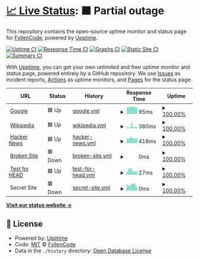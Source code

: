 # [📈 Live Status](https://FxllenCode.github.io/StatusPlus): <!--live status--> **🟧 Partial outage**

This repository contains the open-source uptime monitor and status page for [FxllenCode](hwhelpnow.com), powered by [Upptime](https://github.com/upptime/upptime).

[![Uptime CI](https://github.com/koj-co/upptime/workflows/Uptime%20CI/badge.svg)](https://github.com/koj-co/upptime/actions?query=workflow%3A%22Uptime+CI%22)
[![Response Time CI](https://github.com/koj-co/upptime/workflows/Response%20Time%20CI/badge.svg)](https://github.com/koj-co/upptime/actions?query=workflow%3A%22Response+Time+CI%22)
[![Graphs CI](https://github.com/koj-co/upptime/workflows/Graphs%20CI/badge.svg)](https://github.com/koj-co/upptime/actions?query=workflow%3A%22Graphs+CI%22)
[![Static Site CI](https://github.com/koj-co/upptime/workflows/Static%20Site%20CI/badge.svg)](https://github.com/koj-co/upptime/actions?query=workflow%3A%22Static+Site+CI%22)
[![Summary CI](https://github.com/koj-co/upptime/workflows/Summary%20CI/badge.svg)](https://github.com/koj-co/upptime/actions?query=workflow%3A%22Summary+CI%22)

With [Upptime](https://upptime.js.org), you can get your own unlimited and free uptime monitor and status page, powered entirely by a GitHub repository. We use [Issues](https://github.com/FxllenCode/StatusPlus/issues) as incident reports, [Actions](https://github.com/FxllenCode/StatusPlus/actions) as uptime monitors, and [Pages](https://FxllenCode.github.io/StatusPlus) for the status page.

<!--start: status pages-->
<!-- This summary is generated by Upptime (https://github.com/upptime/upptime) -->
<!-- Do not edit this manually, your changes will be overwritten -->
<!-- prettier-ignore -->
| URL | Status | History | Response Time | Uptime |
| --- | ------ | ------- | ------------- | ------ |
| <img alt="" src="https://favicons.githubusercontent.com/www.google.com" height="13"> [Google](https://www.google.com) | 🟩 Up | [google.yml](https://github.com/FxllenCode/StatusPlus/commits/master/history/google.yml) | <details><summary><img alt="Response time graph" src="./graphs/google/response-time-week.png" height="20"> 95ms</summary><br><a href="https://FxllenCode.github.io/StatusPlus/history/google"><img alt="Response time 95" src="https://img.shields.io/endpoint?url=https%3A%2F%2Fraw.githubusercontent.com%2FFxllenCode%2FStatusPlus%2Fmaster%2Fapi%2Fgoogle%2Fresponse-time.json"></a><br><a href="https://FxllenCode.github.io/StatusPlus/history/google"><img alt="24-hour response time 95" src="https://img.shields.io/endpoint?url=https%3A%2F%2Fraw.githubusercontent.com%2FFxllenCode%2FStatusPlus%2Fmaster%2Fapi%2Fgoogle%2Fresponse-time-day.json"></a><br><a href="https://FxllenCode.github.io/StatusPlus/history/google"><img alt="7-day response time 95" src="https://img.shields.io/endpoint?url=https%3A%2F%2Fraw.githubusercontent.com%2FFxllenCode%2FStatusPlus%2Fmaster%2Fapi%2Fgoogle%2Fresponse-time-week.json"></a><br><a href="https://FxllenCode.github.io/StatusPlus/history/google"><img alt="30-day response time 95" src="https://img.shields.io/endpoint?url=https%3A%2F%2Fraw.githubusercontent.com%2FFxllenCode%2FStatusPlus%2Fmaster%2Fapi%2Fgoogle%2Fresponse-time-month.json"></a><br><a href="https://FxllenCode.github.io/StatusPlus/history/google"><img alt="1-year response time 95" src="https://img.shields.io/endpoint?url=https%3A%2F%2Fraw.githubusercontent.com%2FFxllenCode%2FStatusPlus%2Fmaster%2Fapi%2Fgoogle%2Fresponse-time-year.json"></a></details> | <details><summary><a href="https://FxllenCode.github.io/StatusPlus/history/google">100.00%</a></summary><a href="https://FxllenCode.github.io/StatusPlus/history/google"><img alt="All-time uptime 100.00%" src="https://img.shields.io/endpoint?url=https%3A%2F%2Fraw.githubusercontent.com%2FFxllenCode%2FStatusPlus%2Fmaster%2Fapi%2Fgoogle%2Fuptime.json"></a><br><a href="https://FxllenCode.github.io/StatusPlus/history/google"><img alt="24-hour uptime 100.00%" src="https://img.shields.io/endpoint?url=https%3A%2F%2Fraw.githubusercontent.com%2FFxllenCode%2FStatusPlus%2Fmaster%2Fapi%2Fgoogle%2Fuptime-day.json"></a><br><a href="https://FxllenCode.github.io/StatusPlus/history/google"><img alt="7-day uptime 100.00%" src="https://img.shields.io/endpoint?url=https%3A%2F%2Fraw.githubusercontent.com%2FFxllenCode%2FStatusPlus%2Fmaster%2Fapi%2Fgoogle%2Fuptime-week.json"></a><br><a href="https://FxllenCode.github.io/StatusPlus/history/google"><img alt="30-day uptime 100.00%" src="https://img.shields.io/endpoint?url=https%3A%2F%2Fraw.githubusercontent.com%2FFxllenCode%2FStatusPlus%2Fmaster%2Fapi%2Fgoogle%2Fuptime-month.json"></a><br><a href="https://FxllenCode.github.io/StatusPlus/history/google"><img alt="1-year uptime 100.00%" src="https://img.shields.io/endpoint?url=https%3A%2F%2Fraw.githubusercontent.com%2FFxllenCode%2FStatusPlus%2Fmaster%2Fapi%2Fgoogle%2Fuptime-year.json"></a></details>
| <img alt="" src="https://favicons.githubusercontent.com/en.wikipedia.org" height="13"> [Wikipedia](https://en.wikipedia.org) | 🟩 Up | [wikipedia.yml](https://github.com/FxllenCode/StatusPlus/commits/master/history/wikipedia.yml) | <details><summary><img alt="Response time graph" src="./graphs/wikipedia/response-time-week.png" height="20"> 380ms</summary><br><a href="https://FxllenCode.github.io/StatusPlus/history/wikipedia"><img alt="Response time 380" src="https://img.shields.io/endpoint?url=https%3A%2F%2Fraw.githubusercontent.com%2FFxllenCode%2FStatusPlus%2Fmaster%2Fapi%2Fwikipedia%2Fresponse-time.json"></a><br><a href="https://FxllenCode.github.io/StatusPlus/history/wikipedia"><img alt="24-hour response time 380" src="https://img.shields.io/endpoint?url=https%3A%2F%2Fraw.githubusercontent.com%2FFxllenCode%2FStatusPlus%2Fmaster%2Fapi%2Fwikipedia%2Fresponse-time-day.json"></a><br><a href="https://FxllenCode.github.io/StatusPlus/history/wikipedia"><img alt="7-day response time 380" src="https://img.shields.io/endpoint?url=https%3A%2F%2Fraw.githubusercontent.com%2FFxllenCode%2FStatusPlus%2Fmaster%2Fapi%2Fwikipedia%2Fresponse-time-week.json"></a><br><a href="https://FxllenCode.github.io/StatusPlus/history/wikipedia"><img alt="30-day response time 380" src="https://img.shields.io/endpoint?url=https%3A%2F%2Fraw.githubusercontent.com%2FFxllenCode%2FStatusPlus%2Fmaster%2Fapi%2Fwikipedia%2Fresponse-time-month.json"></a><br><a href="https://FxllenCode.github.io/StatusPlus/history/wikipedia"><img alt="1-year response time 380" src="https://img.shields.io/endpoint?url=https%3A%2F%2Fraw.githubusercontent.com%2FFxllenCode%2FStatusPlus%2Fmaster%2Fapi%2Fwikipedia%2Fresponse-time-year.json"></a></details> | <details><summary><a href="https://FxllenCode.github.io/StatusPlus/history/wikipedia">100.00%</a></summary><a href="https://FxllenCode.github.io/StatusPlus/history/wikipedia"><img alt="All-time uptime 100.00%" src="https://img.shields.io/endpoint?url=https%3A%2F%2Fraw.githubusercontent.com%2FFxllenCode%2FStatusPlus%2Fmaster%2Fapi%2Fwikipedia%2Fuptime.json"></a><br><a href="https://FxllenCode.github.io/StatusPlus/history/wikipedia"><img alt="24-hour uptime 100.00%" src="https://img.shields.io/endpoint?url=https%3A%2F%2Fraw.githubusercontent.com%2FFxllenCode%2FStatusPlus%2Fmaster%2Fapi%2Fwikipedia%2Fuptime-day.json"></a><br><a href="https://FxllenCode.github.io/StatusPlus/history/wikipedia"><img alt="7-day uptime 100.00%" src="https://img.shields.io/endpoint?url=https%3A%2F%2Fraw.githubusercontent.com%2FFxllenCode%2FStatusPlus%2Fmaster%2Fapi%2Fwikipedia%2Fuptime-week.json"></a><br><a href="https://FxllenCode.github.io/StatusPlus/history/wikipedia"><img alt="30-day uptime 100.00%" src="https://img.shields.io/endpoint?url=https%3A%2F%2Fraw.githubusercontent.com%2FFxllenCode%2FStatusPlus%2Fmaster%2Fapi%2Fwikipedia%2Fuptime-month.json"></a><br><a href="https://FxllenCode.github.io/StatusPlus/history/wikipedia"><img alt="1-year uptime 100.00%" src="https://img.shields.io/endpoint?url=https%3A%2F%2Fraw.githubusercontent.com%2FFxllenCode%2FStatusPlus%2Fmaster%2Fapi%2Fwikipedia%2Fuptime-year.json"></a></details>
| <img alt="" src="https://favicons.githubusercontent.com/news.ycombinator.com" height="13"> [Hacker News](https://news.ycombinator.com) | 🟩 Up | [hacker-news.yml](https://github.com/FxllenCode/StatusPlus/commits/master/history/hacker-news.yml) | <details><summary><img alt="Response time graph" src="./graphs/hacker-news/response-time-week.png" height="20"> 418ms</summary><br><a href="https://FxllenCode.github.io/StatusPlus/history/hacker-news"><img alt="Response time 418" src="https://img.shields.io/endpoint?url=https%3A%2F%2Fraw.githubusercontent.com%2FFxllenCode%2FStatusPlus%2Fmaster%2Fapi%2Fhacker-news%2Fresponse-time.json"></a><br><a href="https://FxllenCode.github.io/StatusPlus/history/hacker-news"><img alt="24-hour response time 418" src="https://img.shields.io/endpoint?url=https%3A%2F%2Fraw.githubusercontent.com%2FFxllenCode%2FStatusPlus%2Fmaster%2Fapi%2Fhacker-news%2Fresponse-time-day.json"></a><br><a href="https://FxllenCode.github.io/StatusPlus/history/hacker-news"><img alt="7-day response time 418" src="https://img.shields.io/endpoint?url=https%3A%2F%2Fraw.githubusercontent.com%2FFxllenCode%2FStatusPlus%2Fmaster%2Fapi%2Fhacker-news%2Fresponse-time-week.json"></a><br><a href="https://FxllenCode.github.io/StatusPlus/history/hacker-news"><img alt="30-day response time 418" src="https://img.shields.io/endpoint?url=https%3A%2F%2Fraw.githubusercontent.com%2FFxllenCode%2FStatusPlus%2Fmaster%2Fapi%2Fhacker-news%2Fresponse-time-month.json"></a><br><a href="https://FxllenCode.github.io/StatusPlus/history/hacker-news"><img alt="1-year response time 418" src="https://img.shields.io/endpoint?url=https%3A%2F%2Fraw.githubusercontent.com%2FFxllenCode%2FStatusPlus%2Fmaster%2Fapi%2Fhacker-news%2Fresponse-time-year.json"></a></details> | <details><summary><a href="https://FxllenCode.github.io/StatusPlus/history/hacker-news">100.00%</a></summary><a href="https://FxllenCode.github.io/StatusPlus/history/hacker-news"><img alt="All-time uptime 100.00%" src="https://img.shields.io/endpoint?url=https%3A%2F%2Fraw.githubusercontent.com%2FFxllenCode%2FStatusPlus%2Fmaster%2Fapi%2Fhacker-news%2Fuptime.json"></a><br><a href="https://FxllenCode.github.io/StatusPlus/history/hacker-news"><img alt="24-hour uptime 100.00%" src="https://img.shields.io/endpoint?url=https%3A%2F%2Fraw.githubusercontent.com%2FFxllenCode%2FStatusPlus%2Fmaster%2Fapi%2Fhacker-news%2Fuptime-day.json"></a><br><a href="https://FxllenCode.github.io/StatusPlus/history/hacker-news"><img alt="7-day uptime 100.00%" src="https://img.shields.io/endpoint?url=https%3A%2F%2Fraw.githubusercontent.com%2FFxllenCode%2FStatusPlus%2Fmaster%2Fapi%2Fhacker-news%2Fuptime-week.json"></a><br><a href="https://FxllenCode.github.io/StatusPlus/history/hacker-news"><img alt="30-day uptime 100.00%" src="https://img.shields.io/endpoint?url=https%3A%2F%2Fraw.githubusercontent.com%2FFxllenCode%2FStatusPlus%2Fmaster%2Fapi%2Fhacker-news%2Fuptime-month.json"></a><br><a href="https://FxllenCode.github.io/StatusPlus/history/hacker-news"><img alt="1-year uptime 100.00%" src="https://img.shields.io/endpoint?url=https%3A%2F%2Fraw.githubusercontent.com%2FFxllenCode%2FStatusPlus%2Fmaster%2Fapi%2Fhacker-news%2Fuptime-year.json"></a></details>
| <img alt="" src="https://favicons.githubusercontent.com/thissitedoesnotexist.com" height="13"> [Broken Site](https://thissitedoesnotexist.com) | 🟥 Down | [broken-site.yml](https://github.com/FxllenCode/StatusPlus/commits/master/history/broken-site.yml) | <details><summary><img alt="Response time graph" src="./graphs/broken-site/response-time-week.png" height="20"> 0ms</summary><br><a href="https://FxllenCode.github.io/StatusPlus/history/broken-site"><img alt="Response time 0" src="https://img.shields.io/endpoint?url=https%3A%2F%2Fraw.githubusercontent.com%2FFxllenCode%2FStatusPlus%2Fmaster%2Fapi%2Fbroken-site%2Fresponse-time.json"></a><br><a href="https://FxllenCode.github.io/StatusPlus/history/broken-site"><img alt="24-hour response time 0" src="https://img.shields.io/endpoint?url=https%3A%2F%2Fraw.githubusercontent.com%2FFxllenCode%2FStatusPlus%2Fmaster%2Fapi%2Fbroken-site%2Fresponse-time-day.json"></a><br><a href="https://FxllenCode.github.io/StatusPlus/history/broken-site"><img alt="7-day response time 0" src="https://img.shields.io/endpoint?url=https%3A%2F%2Fraw.githubusercontent.com%2FFxllenCode%2FStatusPlus%2Fmaster%2Fapi%2Fbroken-site%2Fresponse-time-week.json"></a><br><a href="https://FxllenCode.github.io/StatusPlus/history/broken-site"><img alt="30-day response time 0" src="https://img.shields.io/endpoint?url=https%3A%2F%2Fraw.githubusercontent.com%2FFxllenCode%2FStatusPlus%2Fmaster%2Fapi%2Fbroken-site%2Fresponse-time-month.json"></a><br><a href="https://FxllenCode.github.io/StatusPlus/history/broken-site"><img alt="1-year response time 0" src="https://img.shields.io/endpoint?url=https%3A%2F%2Fraw.githubusercontent.com%2FFxllenCode%2FStatusPlus%2Fmaster%2Fapi%2Fbroken-site%2Fresponse-time-year.json"></a></details> | <details><summary><a href="https://FxllenCode.github.io/StatusPlus/history/broken-site">100.00%</a></summary><a href="https://FxllenCode.github.io/StatusPlus/history/broken-site"><img alt="All-time uptime 100.00%" src="https://img.shields.io/endpoint?url=https%3A%2F%2Fraw.githubusercontent.com%2FFxllenCode%2FStatusPlus%2Fmaster%2Fapi%2Fbroken-site%2Fuptime.json"></a><br><a href="https://FxllenCode.github.io/StatusPlus/history/broken-site"><img alt="24-hour uptime 100.00%" src="https://img.shields.io/endpoint?url=https%3A%2F%2Fraw.githubusercontent.com%2FFxllenCode%2FStatusPlus%2Fmaster%2Fapi%2Fbroken-site%2Fuptime-day.json"></a><br><a href="https://FxllenCode.github.io/StatusPlus/history/broken-site"><img alt="7-day uptime 100.00%" src="https://img.shields.io/endpoint?url=https%3A%2F%2Fraw.githubusercontent.com%2FFxllenCode%2FStatusPlus%2Fmaster%2Fapi%2Fbroken-site%2Fuptime-week.json"></a><br><a href="https://FxllenCode.github.io/StatusPlus/history/broken-site"><img alt="30-day uptime 100.00%" src="https://img.shields.io/endpoint?url=https%3A%2F%2Fraw.githubusercontent.com%2FFxllenCode%2FStatusPlus%2Fmaster%2Fapi%2Fbroken-site%2Fuptime-month.json"></a><br><a href="https://FxllenCode.github.io/StatusPlus/history/broken-site"><img alt="1-year uptime 100.00%" src="https://img.shields.io/endpoint?url=https%3A%2F%2Fraw.githubusercontent.com%2FFxllenCode%2FStatusPlus%2Fmaster%2Fapi%2Fbroken-site%2Fuptime-year.json"></a></details>
| <img alt="" src="https://favicons.githubusercontent.com/www.google.com" height="13"> [Test for HEAD](https://www.google.com) | 🟩 Up | [test-for-head.yml](https://github.com/FxllenCode/StatusPlus/commits/master/history/test-for-head.yml) | <details><summary><img alt="Response time graph" src="./graphs/test-for-head/response-time-week.png" height="20"> 27ms</summary><br><a href="https://FxllenCode.github.io/StatusPlus/history/test-for-head"><img alt="Response time 27" src="https://img.shields.io/endpoint?url=https%3A%2F%2Fraw.githubusercontent.com%2FFxllenCode%2FStatusPlus%2Fmaster%2Fapi%2Ftest-for-head%2Fresponse-time.json"></a><br><a href="https://FxllenCode.github.io/StatusPlus/history/test-for-head"><img alt="24-hour response time 27" src="https://img.shields.io/endpoint?url=https%3A%2F%2Fraw.githubusercontent.com%2FFxllenCode%2FStatusPlus%2Fmaster%2Fapi%2Ftest-for-head%2Fresponse-time-day.json"></a><br><a href="https://FxllenCode.github.io/StatusPlus/history/test-for-head"><img alt="7-day response time 27" src="https://img.shields.io/endpoint?url=https%3A%2F%2Fraw.githubusercontent.com%2FFxllenCode%2FStatusPlus%2Fmaster%2Fapi%2Ftest-for-head%2Fresponse-time-week.json"></a><br><a href="https://FxllenCode.github.io/StatusPlus/history/test-for-head"><img alt="30-day response time 27" src="https://img.shields.io/endpoint?url=https%3A%2F%2Fraw.githubusercontent.com%2FFxllenCode%2FStatusPlus%2Fmaster%2Fapi%2Ftest-for-head%2Fresponse-time-month.json"></a><br><a href="https://FxllenCode.github.io/StatusPlus/history/test-for-head"><img alt="1-year response time 27" src="https://img.shields.io/endpoint?url=https%3A%2F%2Fraw.githubusercontent.com%2FFxllenCode%2FStatusPlus%2Fmaster%2Fapi%2Ftest-for-head%2Fresponse-time-year.json"></a></details> | <details><summary><a href="https://FxllenCode.github.io/StatusPlus/history/test-for-head">100.00%</a></summary><a href="https://FxllenCode.github.io/StatusPlus/history/test-for-head"><img alt="All-time uptime 100.00%" src="https://img.shields.io/endpoint?url=https%3A%2F%2Fraw.githubusercontent.com%2FFxllenCode%2FStatusPlus%2Fmaster%2Fapi%2Ftest-for-head%2Fuptime.json"></a><br><a href="https://FxllenCode.github.io/StatusPlus/history/test-for-head"><img alt="24-hour uptime 100.00%" src="https://img.shields.io/endpoint?url=https%3A%2F%2Fraw.githubusercontent.com%2FFxllenCode%2FStatusPlus%2Fmaster%2Fapi%2Ftest-for-head%2Fuptime-day.json"></a><br><a href="https://FxllenCode.github.io/StatusPlus/history/test-for-head"><img alt="7-day uptime 100.00%" src="https://img.shields.io/endpoint?url=https%3A%2F%2Fraw.githubusercontent.com%2FFxllenCode%2FStatusPlus%2Fmaster%2Fapi%2Ftest-for-head%2Fuptime-week.json"></a><br><a href="https://FxllenCode.github.io/StatusPlus/history/test-for-head"><img alt="30-day uptime 100.00%" src="https://img.shields.io/endpoint?url=https%3A%2F%2Fraw.githubusercontent.com%2FFxllenCode%2FStatusPlus%2Fmaster%2Fapi%2Ftest-for-head%2Fuptime-month.json"></a><br><a href="https://FxllenCode.github.io/StatusPlus/history/test-for-head"><img alt="1-year uptime 100.00%" src="https://img.shields.io/endpoint?url=https%3A%2F%2Fraw.githubusercontent.com%2FFxllenCode%2FStatusPlus%2Fmaster%2Fapi%2Ftest-for-head%2Fuptime-year.json"></a></details>
| <img alt="" src="https://favicons.githubusercontent.com/null" height="13"> Secret Site | 🟥 Down | [secret-site.yml](https://github.com/FxllenCode/StatusPlus/commits/master/history/secret-site.yml) | <details><summary><img alt="Response time graph" src="./graphs/secret-site/response-time-week.png" height="20"> 0ms</summary><br><a href="https://FxllenCode.github.io/StatusPlus/history/secret-site"><img alt="Response time 0" src="https://img.shields.io/endpoint?url=https%3A%2F%2Fraw.githubusercontent.com%2FFxllenCode%2FStatusPlus%2Fmaster%2Fapi%2Fsecret-site%2Fresponse-time.json"></a><br><a href="https://FxllenCode.github.io/StatusPlus/history/secret-site"><img alt="24-hour response time 0" src="https://img.shields.io/endpoint?url=https%3A%2F%2Fraw.githubusercontent.com%2FFxllenCode%2FStatusPlus%2Fmaster%2Fapi%2Fsecret-site%2Fresponse-time-day.json"></a><br><a href="https://FxllenCode.github.io/StatusPlus/history/secret-site"><img alt="7-day response time 0" src="https://img.shields.io/endpoint?url=https%3A%2F%2Fraw.githubusercontent.com%2FFxllenCode%2FStatusPlus%2Fmaster%2Fapi%2Fsecret-site%2Fresponse-time-week.json"></a><br><a href="https://FxllenCode.github.io/StatusPlus/history/secret-site"><img alt="30-day response time 0" src="https://img.shields.io/endpoint?url=https%3A%2F%2Fraw.githubusercontent.com%2FFxllenCode%2FStatusPlus%2Fmaster%2Fapi%2Fsecret-site%2Fresponse-time-month.json"></a><br><a href="https://FxllenCode.github.io/StatusPlus/history/secret-site"><img alt="1-year response time 0" src="https://img.shields.io/endpoint?url=https%3A%2F%2Fraw.githubusercontent.com%2FFxllenCode%2FStatusPlus%2Fmaster%2Fapi%2Fsecret-site%2Fresponse-time-year.json"></a></details> | <details><summary><a href="https://FxllenCode.github.io/StatusPlus/history/secret-site">100.00%</a></summary><a href="https://FxllenCode.github.io/StatusPlus/history/secret-site"><img alt="All-time uptime 100.00%" src="https://img.shields.io/endpoint?url=https%3A%2F%2Fraw.githubusercontent.com%2FFxllenCode%2FStatusPlus%2Fmaster%2Fapi%2Fsecret-site%2Fuptime.json"></a><br><a href="https://FxllenCode.github.io/StatusPlus/history/secret-site"><img alt="24-hour uptime 99.99%" src="https://img.shields.io/endpoint?url=https%3A%2F%2Fraw.githubusercontent.com%2FFxllenCode%2FStatusPlus%2Fmaster%2Fapi%2Fsecret-site%2Fuptime-day.json"></a><br><a href="https://FxllenCode.github.io/StatusPlus/history/secret-site"><img alt="7-day uptime 100.00%" src="https://img.shields.io/endpoint?url=https%3A%2F%2Fraw.githubusercontent.com%2FFxllenCode%2FStatusPlus%2Fmaster%2Fapi%2Fsecret-site%2Fuptime-week.json"></a><br><a href="https://FxllenCode.github.io/StatusPlus/history/secret-site"><img alt="30-day uptime 100.00%" src="https://img.shields.io/endpoint?url=https%3A%2F%2Fraw.githubusercontent.com%2FFxllenCode%2FStatusPlus%2Fmaster%2Fapi%2Fsecret-site%2Fuptime-month.json"></a><br><a href="https://FxllenCode.github.io/StatusPlus/history/secret-site"><img alt="1-year uptime 100.00%" src="https://img.shields.io/endpoint?url=https%3A%2F%2Fraw.githubusercontent.com%2FFxllenCode%2FStatusPlus%2Fmaster%2Fapi%2Fsecret-site%2Fuptime-year.json"></a></details>

<!--end: status pages-->

[**Visit our status website →**](https://FxllenCode.github.io/StatusPlus)

## 📄 License

- Powered by: [Upptime](https://github.com/upptime/upptime)
- Code: [MIT](./LICENSE) © [FxllenCode](hwhelpnow.com)
- Data in the `./history` directory: [Open Database License](https://opendatacommons.org/licenses/odbl/1-0/)
